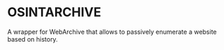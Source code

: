 # OSINTARCHIVE
A wrapper for WebArchive that allows to passively enumerate a website based on history.